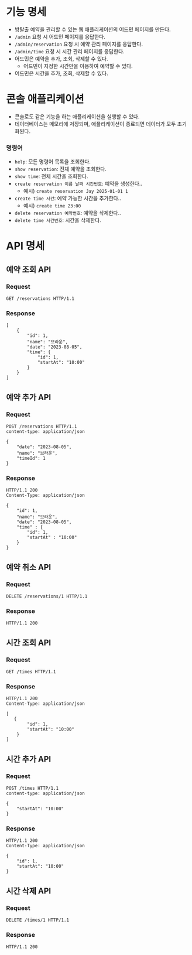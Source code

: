 # 기능 명세
- 방탈출 예약을 관리할 수 있는 웹 애플리케이션의 어드민 페이지를 만든다.
- `/admin` 요청 시 어드민 페이지를 응답한다.
- `/admin/reservation` 요청 시 예약 관리 페이지를 응답한다.
- `/admin/time` 요청 시 시간 관리 페이지를 응답한다.
- 어드민은 예약을 추가, 조회, 삭제할 수 있다.
  - 어드민이 지정한 시간만을 이용하여 예약할 수 있다.
- 어드민은 시간을 추가, 조회, 삭제할 수 있다.

# 콘솔 애플리케이션
- 콘솔로도 같은 기능을 하는 애플리케이션을 실행할 수 있다.
- 데이터베이스는 메모리에 저장되며, 애플리케이션이 종료되면 데이터가 모두 초기화된다.

### 명령어
- `help`: 모든 명령어 목록을 조회한다.
- `show reservation`: 전체 예약을 조회한다.
- `show time`: 전체 시간을 조회한다.
- `create reservation 이름 날짜 시간번호`: 예약을 생성한다..
  - 예시) `create reservation Jay 2025-01-01 1` 
- `create time 시간`: 예약 가능한 시간을 추가한다..
  - 예시) `create time 23:00`
- `delete reservation 예약번호`: 예약을 삭제한다..
- `delete time 시간번호`: 시간을 삭제한다.

# API 명세
## 예약 조회 API
### Request
```http
GET /reservations HTTP/1.1
```

### Response
```http
[
    {
        "id": 1,
        "name": "브라운",
        "date": "2023-08-05",
        "time": {
            "id": 1,
            "startAt": "10:00"
        }
    }
]

```

## 예약 추가 API
### Request
```http
POST /reservations HTTP/1.1
content-type: application/json

{
    "date": "2023-08-05",
    "name": "브라운",
    "timeId": 1
}
```

### Response
```http
HTTP/1.1 200
Content-Type: application/json

{
    "id": 1,
    "name": "브라운",
    "date": "2023-08-05",
    "time" : {
        "id": 1,
        "startAt" : "10:00"
    }
}
```

## 예약 취소 API
### Request
```http
DELETE /reservations/1 HTTP/1.1
```
### Response
```http
HTTP/1.1 200
```

## 시간 조회 API
### Request
```http
GET /times HTTP/1.1

```
### Response
```http
HTTP/1.1 200 
Content-Type: application/json

[
   {
        "id": 1,
        "startAt": "10:00"
    }
]
```

## 시간 추가 API
### Request
```http
POST /times HTTP/1.1
content-type: application/json

{
    "startAt": "10:00"
}
```
### Response
```http
HTTP/1.1 200
Content-Type: application/json

{
    "id": 1,
    "startAt": "10:00"
}
```

## 시간 삭제 API
### Request
```http
DELETE /times/1 HTTP/1.1
```
### Response
```http
HTTP/1.1 200
```
